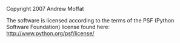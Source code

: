 Copyright 2007 Andrew Moffat

The software is licensed according to the terms of the PSF (Python Software Foundation) license found here: http://www.python.org/psf/license/